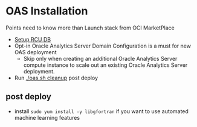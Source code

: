 # OAS Installation
Points need to know more than Launch stack from OCI MarketPlace
- [Setup RCU DB](https://github.com/davidkhala/oracle-PaaS-collection/blob/main/analytic/OAS/RCU.md#setup-on-oci)
-  Opt-in Oracle Analytics Server Domain Configuration is a must for new OAS deployment
    - Skip only when creating an additional Oracle Analytics Server compute instance to scale out an existing Oracle Analytics Server deployment.
- Run [./oas.sh cleanup](https://github.com/davidkhala/oracle-PaaS-collection/blob/main/analytic/OAS/oas.sh) post deploy 



## post deploy
- install `sudo yum install -y libgfortran` if you want to use automated machine learning features





